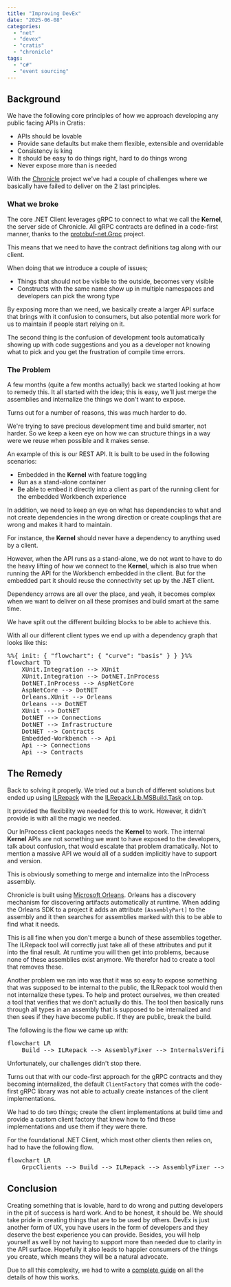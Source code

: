 ```yaml
---
title: "Improving DevEx"
date: "2025-06-08"
categories: 
  - "net"
  - "devex"
  - "cratis"
  - "chronicle"
tags: 
  - "c#"
  - "event sourcing"
---
```


## Background

We have the following core principles of how we approach developing any public facing APIs in Cratis:

- APIs should be lovable
- Provide sane defaults but make them flexible, extensible and overridable
- Consistency is king
- It should be easy to do things right, hard to do things wrong
- Never expose more than is needed

With the [Chronicle](https://github.com/cratis/chronicle) project we've had a couple of challenges where
we basically have failed to deliver on the 2 last principles.

### What we broke

The core .NET Client leverages gRPC to connect to what we call the **Kernel**, the server side of Chronicle.
All gRPC contracts are defined in a code-first manner, thanks to the [protobuf-net.Grpc](https://github.com/protobuf-net/protobuf-net.Grpc) project.

This means that we need to have the contract definitions tag along with our client.

When doing that we introduce a couple of issues;

- Things that should not be visible to the outside, becomes very visible
- Constructs with the same name show up in multiple namespaces and developers can pick the wrong type

By exposing more than we need, we basically create a larger API surface that brings with it confusion
to consumers, but also potential more work for us to maintain if people start relying on it.

The second thing is the confusion of development tools automatically showing up with code suggestions
and you as a developer not knowing what to pick and you get the frustration of compile time errors.

### The Problem

A few months (quite a few months actually) back we started looking at how to remedy this.
It all started with the idea; this is easy, we'll just merge the assemblies and internalize the things
we don't want to expose.

Turns out for a number of reasons, this was much harder to do.

We're trying to save precious development time and build smarter, not harder. So we keep a keen eye on
how we can structure things in a way were we reuse when possible and it makes sense.

An example of this is our REST API. It is built to be used in the following scenarios:

- Embedded in the **Kernel** with feature toggling
- Run as a stand-alone container
- Be able to embed it directly into a client as part of the running client for the embedded Workbench experience

In addition, we need to keep an eye on what has dependencies to what and not create dependencies in
the wrong direction or create couplings that are wrong and makes it hard to maintain.

For instance, the **Kernel** should never have a dependency to anything used by a client.

However, when the API runs as a stand-alone, we do not want to have to do the heavy lifting of
how we connect to the **Kernel**, which is also true when running the API for the Workbench
embedded in the client. But for the embedded part it should reuse the connectivity set up by
the .NET client.

Dependency arrows are all over the place, and yeah, it becomes complex when we want to deliver on all
these promises and build smart at the same time.

We have split out the different building blocks to be able to achieve this.

With all our different client types we end up with a dependency graph that looks like this:

<pre class="mermaid">
%%{ init: { "flowchart": { "curve": "basis" } } }%%
flowchart TD
    XUnit.Integration --> XUnit
    XUnit.Integration --> DotNET.InProcess
    DotNET.InProcess --> AspNetCore
    AspNetCore --> DotNET
    Orleans.XUnit --> Orleans
    Orleans --> DotNET
    XUnit --> DotNET
    DotNET --> Connections
    DotNET --> Infrastructure
    DotNET --> Contracts
    Embedded-Workbench --> Api
    Api --> Connections
    Api --> Contracts
</pre>

## The Remedy

Back to solving it properly. We tried out a bunch of different solutions but ended up using
[ILRepack](https://github.com/gluck/il-repack) with the [ILRepack.Lib.MSBuild.Task](https://github.com/ravibpatel/ILRepack.Lib.MSBuild.Task) on top.

It provided the flexibility we needed for this to work. However, it didn't provide is with all the magic
we needed.

Our InProcess client packages needs the **Kernel** to work. The internal **Kernel** APIs are not something
we want to have exposed to the developers, talk about confusion, that would escalate that problem dramatically.
Not to mention a massive API we would all of a sudden implicitly have to support and version.

This is obviously something to merge and internalize into the InProcess assembly.

Chronicle is built using [Microsoft Orleans](https://learn.microsoft.com/en-us/dotnet/orleans/overview).
Orleans has a discovery mechanism for discovering artifacts automatically at runtime.
When adding the Orleans SDK to a project it adds an attribute `[AssemblyPart]` to the assembly and it
then searches for assemblies marked with this to be able to find what it needs.

This is all fine when you don't merge a bunch of these assemblies together. The ILRepack tool
will correctly just take all of these attributes and put it into the final result. At runtime you
will then get into problems, because none of these assemblies exist anymore. We therefor had to
create a tool that removes these.

Another problem we ran into was that it was so easy to expose something that was supposed to be internal
to the public, the ILRepack tool would then not internalize these types. To help and protect ourselves,
we then created a tool that verifies that we don't actually do this. The tool then basically runs through
all types in an assembly that is supposed to be internalized and then sees if they have become
public. If they are public, break the build.

The following is the flow we came up with:

<pre class="mermaid">
flowchart LR
    Build --> ILRepack --> AssemblyFixer --> InternalsVerifier
</pre>

Unfortunately, our challenges didn't stop there.

Turns out that with our code-first approach for the gRPC contracts and they becoming internalized, the
default `ClientFactory` that comes with the code-first gRPC library was not able to actually create
instances of the client implementations.

We had to do two things; create the client implementations at build time and provide a custom client factory
that knew how to find these implementations and use them if they were there.

For the foundational .NET Client, which most other clients then relies on, had to have the following
flow.

<pre class="mermaid">
flowchart LR
    GrpcClients --> Build --> ILRepack --> AssemblyFixer --> InternalsVerifier
</pre>

## Conclusion

Creating something that is lovable, hard to do wrong and putting developers in the pit of success is hard work.
And to be honest, it should be. We should take pride in creating things that are to be used by others.
DevEx is just another form of UX, you have users in the form of developers and they deserve the best experience
you can provide. Besides, you will help yourself as well by not having to support more than needed due
to clarity in the API surface. Hopefully it also leads to happier consumers of the things you create,
which means they will be a natural advocate.

Due to all this complexity, we had to write a [complete guide](https://www.cratis.io/docs/Chronicle/contributing/clients/internalization.html) on all the details of how this works.
